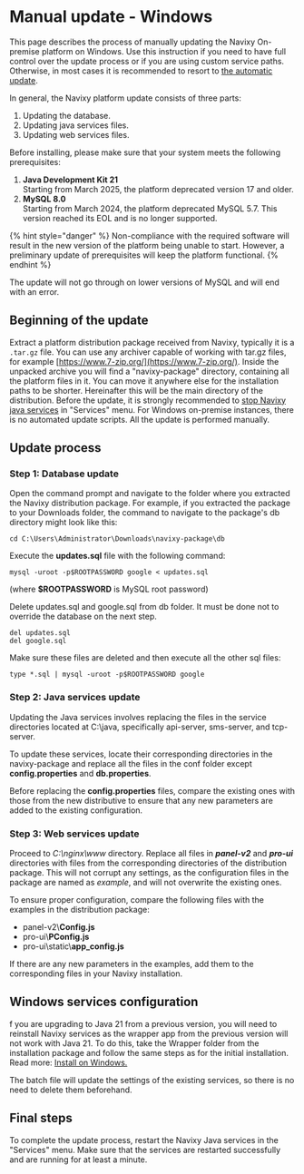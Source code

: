# Manual update - Windows

This page describes the process of manually updating the Navixy On-premise platform on Windows. Use this instruction if you need to have full control over the update process or if you are using custom service paths. Otherwise, in most cases it is recommended to resort to [the automatic update](automatic-update-windows.md).

In general, the Navixy platform update consists of three parts:

1. Updating the database.
2. Updating java services files.
3. Updating web services files.

Before installing, please make sure that your system meets the following prerequisites:

1. **Java Development Kit 21**\
   Starting from March 2025, the platform deprecated version 17 and older.
2. **MySQL 8.0**\
   Starting from March 2024, the platform deprecated MySQL 5.7. This version reached its EOL and is no longer supported.

{% hint style="danger" %}
Non-compliance with the required software will result in the new version of the platform being unable to start. However, a preliminary update of prerequisites will keep the platform functional.
{% endhint %}

The update will not go through on lower versions of MySQL and will end with an error.

## Beginning of the update

Extract a platform distribution package received from Navixy, typically it is a `.tar.gz` file. You can use any archiver capable of working with tar.gz files, for example [https://www.7-zip.org/](https://www.7-zip.org/). Inside the unpacked archive you will find a "navixy-package" directory, containing all the platform files in it. You can move it anywhere else for the installation paths to be shorter. Hereinafter this will be the main directory of the distribution. Before the update, it is strongly recommended to [stop Navixy java services](../../../maintenance/restarting-instance.md) in "Services" menu. For Windows on-premise instances, there is no automated update scripts. All the update is performed manually.

## Update process

### Step 1: Database update

Open the command prompt and navigate to the folder where you extracted the Navixy distribution package. For example, if you extracted the package to your Downloads folder, the command to navigate to the package's db directory might look like this:

```
cd C:\Users\Administrator\Downloads\navixy-package\db
```

Execute the **updates.sql** file with the following command:

```
mysql -uroot -p$ROOTPASSWORD google < updates.sql
```

(where **$ROOTPASSWORD** is MySQL root password)

Delete updates.sql and google.sql from db folder. It must be done not to override the database on the next step.

```
del updates.sql
del google.sql
```

Make sure these files are deleted and then execute all the other sql files:

```
type *.sql | mysql -uroot -p$ROOTPASSWORD google
```

### Step 2: Java services update

Updating the Java services involves replacing the files in the service directories located at C:\java, specifically api-server, sms-server, and tcp-server.

To update these services, locate their corresponding directories in the navixy-package and replace all the files in the conf folder except **config.properties** and **db.properties**.

Before replacing the **config.properties** files, compare the existing ones with those from the new distributive to ensure that any new parameters are added to the existing configuration.

### Step 3: Web services update

Proceed to _C:\nginx\www_ directory. Replace all files in _**panel-v2**_ and _**pro-ui**_ directories with files from the corresponding directories of the distribution package. This will not corrupt any settings, as the configuration files in the package are named as _example_, and will not overwrite the existing ones.

To ensure proper configuration, compare the following files with the examples in the distribution package:

* panel-v2\\**Config.js**
* pro-ui\\**PConfig.js**
* pro-ui\static\\**app\_config.js**

If there are any new parameters in the examples, add them to the corresponding files in your Navixy installation.

## Windows services configuration

f you are upgrading to Java 21 from a previous version, you will need to reinstall Navixy services as the wrapper app from the previous version will not work with Java 21. To do this, take the Wrapper folder from the installation package and follow the same steps as for the initial installation. Read more: [Install on Windows.](../../advanced-installation/windows-installation/)

The batch file will update the settings of the existing services, so there is no need to delete them beforehand.

## Final steps

To complete the update process, restart the Navixy Java services in the "Services" menu. Make sure that the services are restarted successfully and are running for at least a minute.
